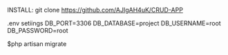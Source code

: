 INSTALL:
git clone https://github.com/AJIgAH4uK/CRUD-APP

.env setiings
DB_PORT=3306
DB_DATABASE=project
DB_USERNAME=root
DB_PASSWORD=root

$php artisan migrate
